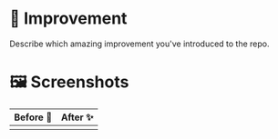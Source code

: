 # 🤩 Improvement

Describe which amazing improvement you've introduced to the repo.


# 🖼 Screenshots

| Before 🐛 | After ✨ |
| --------- | -------- |
|           |          |
